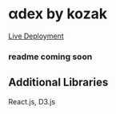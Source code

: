 # αdex by kozak

[Live Deployment](https://kozak.digital/adex)

### readme coming soon

## Additional Libraries
React.js, D3.js
